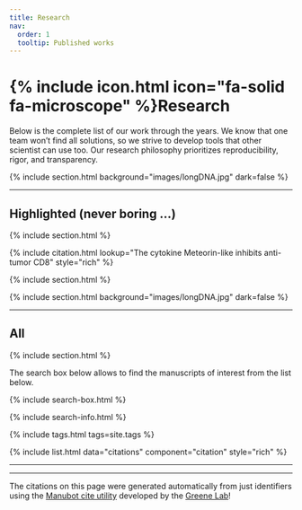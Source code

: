 ```yaml
---
title: Research
nav:
  order: 1
  tooltip: Published works
---
```

# {% include icon.html icon="fa-solid fa-microscope" %}Research

Below is the complete list of our work through the years.
We know that one team won’t find all solutions,
so we strive to develop tools that other scientist can use too.
Our research philosophy prioritizes reproducibility, rigor, and transparency.

{% include section.html background="images/longDNA.jpg" dark=false %}
***
## Highlighted (never boring ...)
{% include section.html %}

{% include citation.html lookup="The cytokine Meteorin-like inhibits anti-tumor CD8" style="rich" %}

{% include section.html %}

<!--- 
{% include button.html icon="fa-solid fa-book-open" text="More on PubMed" link="https://pubmed.ncbi.nlm.nih.gov/?term=luigi%20marchionni" %}
{% include button.html icon="fa-brands fa-google" text="More on Google Scholar" link="http://scholar.google.com/citations?hl=en&user=kGqPMb0AAAAJ" %}
--->

{% include section.html background="images/longDNA.jpg" dark=false %}
***
## All
{% include section.html %}

The search box below allows to find the manuscripts of interest from the list below.

{% include search-box.html %}

{% include search-info.html %}

{% include tags.html tags=site.tags %}

{% include list.html data="citations" component="citation" style="rich" %}

***
***

The citations on this page were generated automatically from just identifiers using the [Manubot cite utility](https://github.com/manubot/manubot#cite) developed by the [Greene Lab](https://greenelab.com/)!
